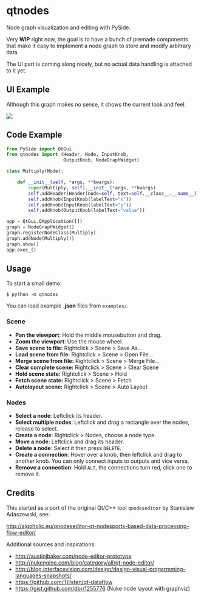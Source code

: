 # qtnodes

Node graph visualization and editing with PySide.

Very **WIP** right now, the goal is to have a bunch of premade components that make it easy to implement a node graph to store and modify arbitrary data.

The UI part is coming along nicely, but no actual data handling is attached to it yet.

## UI Example

Although this graph makes no sense, it shows the current look and feel:

![](http://i.imgur.com/oBj0FBJ.png)

## Code Example

```python
from PySide import QtGui
from qtnodes import (Header, Node, InputKnob,
                     OutputKnob, NodeGraphWidget)

class Multiply(Node):

    def __init__(self, *args, **kwargs):
        super(Multiply, self).__init__(*args, **kwargs)
        self.addHeader(Header(node=self, text=self.__class__.__name__))
        self.addKnob(InputKnob(labelText="x"))
        self.addKnob(InputKnob(labelText="y"))
        self.addKnob(OutputKnob(labelText="value"))

app = QtGui.QApplication([])
graph = NodeGraphWidget()
graph.registerNodeClass(Multiply)
graph.addNode(Multiply())
graph.show()
app.exec_()
```

## Usage

To start a small demo:

    $ python -m qtnodes

You can load example **.json** files from `examples/`.

### Scene

- **Pan the viewport**: Hold the middle mousebutton and drag.
- **Zoom the viewport**: Use the mouse wheel.
- **Save scene to file:** Rightclick > Scene > Save As...
- **Load scene from file:** Rightclick > Scene > Open File...
- **Merge scene from file:** Rightclick > Scene > Merge File...
- **Clear complete scene:** Rightclick > Scene > Clear Scene
- **Hold scene state:** Rightclick > Scene > Hold
- **Fetch scene state:** Rightclick > Scene > Fetch
- **Autolayout scene:** Rightclick > Scene > Auto Layout

### Nodes

- **Select a node**: Leftclick its header.
- **Select multiple nodes**: Leftclick and drag a rectangle over the nodes, release to select.
- **Create a node**: Rightclick > Nodes, choose a node type.
- **Move a node**: Leftclick and drag its header.
- **Delete a node**: Select it then press `DELETE`.
- **Create a connection**: Hover over a knob, then leftclick and drag to another knob. You can only connect inputs to outputs and vice versa.
- **Remove a connection**: Hold `ALT`, the connections turn red, click one to remove it.

## Credits

This started as a port of the original Qt/C++ tool `qnodeseditor` by Stanislaw Adaszewski, see:

http://algoholic.eu/qnodeseditor-qt-nodesports-based-data-processing-flow-editor/

Additional sources and inspirations:

- http://austinjbaker.com/node-editor-prototype
- http://nukengine.com/blog/category/all/qt-node-editor/
- http://blog.interfacevision.com/design/design-visual-progarmming-languages-snapshots/
- https://github.com/Tillsten/qt-dataflow
- https://gist.github.com/dbr/1255776 (Nuke node layout with graphviz)